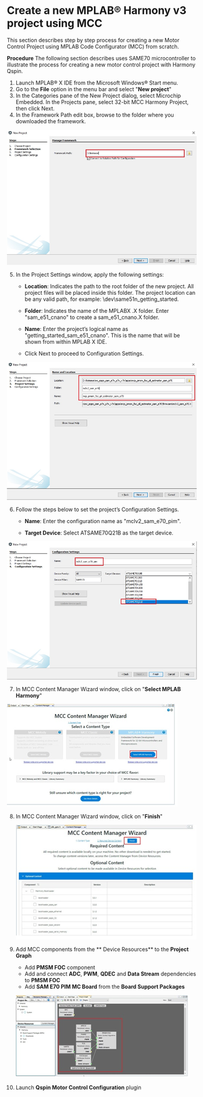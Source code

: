 # Create a new MPLAB® Harmony v3 project using MCC

This section describes step by step process for creating a new Motor Control Project using MPLAB Code Configurator (MCC) from scratch. 

**Procedure**
The following section describes uses SAME70 microcontroller to illustrate the process for creating a new motor control project with Harmony Qspin.

1. Launch MPLAB® X IDE from the Microsoft Windows® Start menu. 
2. Go to the **File** option in the menu bar and select "**New project**"
3. In the Categories pane of the New Project dialog, select Microchip Embedded. In the Projects pane, select 32-bit MCC Harmony Project, then click Next.
4. In the Framework Path edit box, browse to the folder where you downloaded the framework. 

![create_project_setup_03](GUID-12177122-AC39-4D95-B076-0EDA72F4ABCC-low.jpg)

5. In the Project Settings window, apply the following settings:
    - **Location**: Indicates the path to the root folder of the new project. All project files will be placed inside this folder. The project location can be any valid path, for example: <Folder of your choice>\dev\same51n_getting_started.
    - **Folder**: Indicates the name of the MPLABX .X folder. Enter "sam_e51_cnano" to create a sam_e51_cnano.X folder.

    - **Name**: Enter the project’s logical name as "getting_started_sam_e51_cnano". This is the name that will be shown from within MPLAB X IDE.

    - Click Next to proceed to Configuration Settings.

![create_project_setup_04](GUID-BFDE8E5B-FD99-499C-B52F-F46C2FAA2530-low.jpg)

6. Follow the steps below to set the project’s Configuration Settings.

    - **Name**: Enter the configuration name as "mclv2_sam_e70_pim".

    - **Target Device**: Select ATSAME70Q21B as the target device.
	
![create_project_setup_05](GUID-CCE5F0F7-C06B-408E-8092-19E3633066D2-low.jpg)

7. In MCC Content Manager Wizard window, click on "**Select MPLAB Harmony**"

![create_project_setup_06](GUID-01D51C18-A32C-43C6-A8A3-31D1CE62B30A-low.jpg)

8. In MCC Content Manager Wizard window, click on "**Finish**"

	![create_project_setup_07](GUID-A3EA4115-E9D1-400C-BE2F-6273B1BD4646-low.jpg)

9. Add MCC components from the ** Device Resources** to the **Project Graph**
    - Add **PMSM FOC** component
    - Add and connect **ADC**, **PWM**, **QDEC** and **Data Stream** dependencies to **PMSM FOC**
    - Add **SAM E70 PIM MC Board** from the **Board Support Packages**

	![create_project_setup_08](GUID-F4C0485F-93C0-4EF9-A692-4FE35A675DCD-low.jpg)
	
10. Launch **Qspin Motor Control Configuration** plugin